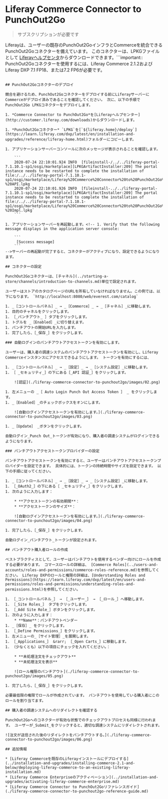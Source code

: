 # Liferay Commerce Connector to PunchOut2Go

> サブスクリプションが必要です

Liferayは、ユーザーの既存のPunchOut2GoインフラとCommerceを統合できるPunchOut2Goコネクターを備えています。 このコネクターは、LPKGファイルとして [Liferayヘルプセンタ](http://customer.liferay.com/downloads)からダウンロードできます。<!--!\[Punch Out Flow Diagram\](./liferay-commerce-connector-to-punchout2go/images/01.png) -->```important::
   PunchOut2Goコネクターを使用するには、Liferay Commerce 2.1.2およびLiferay DXP 7.1 FP18、または7.2 FP6が必要です。
```

## PunchOut2Goコネクターのデプロイ

競合を避けるため、PunchOut2Goコネクターをデプロイする前にLiferayサーバーにCommerceがデプロイ済みであることを確認してください。 次に、以下の手順でPunchOut2Go LPKGコネクターをデプロイします。

1. *Commerce Connector to PunchOut2Go*を[Liferayヘルプセンター](http://customer.liferay.com/downloads)からダウンロードします。

1. *PunchOut2Goコネクター* `LPKG`を[`${liferay.home}/deploy`](https://learn.liferay.com/dxp/latest/en/installation-and-upgrades/reference/liferay-home.html)フォルダーにコピーします。

1. アプリケーションサーバーコンソールに次のメッセージが表示されることを確認します。

    ```
    2020-07-24 22:10:01.924 INFO  [fileinstall-/../../liferay-portal-7.1.10.1-sp1/osgi/marketplace][LPKGArtifactInstaller:209] The portal instance needs to be restarted to complete the installation of file:/../../liferay-portal-7.1.10.1-sp1/osgi/marketplace/Liferay%20Commerce%20Connector%20to%20PunchOut2Go%20-%20API.lpkg
    2020-07-24 22:10:01.926 INFO  [fileinstall-../../liferay-portal-7.1.10.1-sp1/osgi/marketplace][LPKGArtifactInstaller:209] The portal instance needs to be restarted to complete the installation of file:/../../liferay-portal-7.1.10.1-sp1/osgi/marketplace/Liferay%20Commerce%20Connector%20to%20PunchOut2Go%20-%20Impl.lpkg`
    ```

1. アプリケーションサーバーを再起動します。<!-- 1. Verify that the following message displays in the application server console:

    ```
     [Success message]
    ```
-->サーバーの再起動が完了すると、コネクターがアクティブになり、設定できるようになります。

## コネクターの設定

PunchOut2Goコネクターは、[チャネル](../starting-a-store/channels/introduction-to-channels.md)単位で設定されます。

ユーザーはストアのカタログページのURLを所有していなければなりません。この例では、以下になります。 `http://localhost:8080/web/everest.com/catalog`

1. _［コントロールパネル］_ → _［Commerce］_ → _［チャネル］_に移動します。
1. 目的のチャネルをクリックします。
1. ［_パンチアウト_ ］タブをクリックします。
1. トグルを _［Enabled］_に切り替えます。
1. パンチアウトの開始URLを入力します。
1. 完了したら、［_保存_］をクリックします。

### 自動ログインのパンチアウトアクセストークンを有効にします。

ユーザーは、購入者の調達システムのパンチアウトアクセストークンを有効にし、Liferay Commerceインスタンスにアクセスできるようにします。 トークンを有効にするには、

1. _［コントロールパネル］_ → _［設定］_ → _［システム設定］_に移動します。
1. ［ _セキュリティ_］の下にある［_API 認証_］をクリックします。

    ![認証](./liferay-commerce-connector-to-punchout2go/images/02.png)

1. 左メニューの _［ Auto Login Punch Out Access Token ］ _ をクリックします。
1. _［Enabled］_のチェックボックスをオンにします。

    ![自動ログインアクセストークンを有効にします。](./liferay-commerce-connector-to-punchout2go/images/03.png)

1. _［Update］ _ボタンをクリックします。

自動ログイン_Punch Out_トークンが有効になり、購入者の調達システムがログインできるようになります。

### パンチアウトアクセストークンプロバイダーの設定

パンチアウトアクセストークンを有効にすると、ユーザーはパンチアウトアクセストークンプロバイダーを設定できます。 具体的には、トークンの持続時間やサイズを設定できます。 以下の手順に従ってください。

1. _［コントロールパネル］_ → _［設定］_ → _［システム設定］_に移動します。
1. ［_OAuth2_］の下にある［ _セキュリティ_］をクリックします。
1. 次のように入力します：

    * **アクセストークンの有効期間**：
    * **アクセストークンのサイズ**：

    ![自動ログインアクセストークンを有効にします。](./liferay-commerce-connector-to-punchout2go/images/04.png)

1. 完了したら、［_保存_］をクリックします。

自動ログイン_パンチアウト_トークンが設定されます。

## パンチアウト購入者ロールの作成

ベストプラクティスとして、ユーザーはパンチアウトを使用するベンダー向けにロールを作成する必要があります。 コマースロールの詳細は、 [Commerce Roles](../users-and-accounts/roles-and-permissions/commerce-roles-reference.md)を参照してください。 Liferay DXPのロールと権限の詳細は、[Understanding Roles and Permissions](https://learn.liferay.com/dxp/latest/en/users-and-permissions/roles-and-permissions/understanding-roles-and-permissions.html)を参照してください。

1. ［_コントロールパネル_］ → ［_ユーザー_］ → ［_ロール_］へ移動します。
1. ［_Site Roles_］ タブをクリックします。
1. ［_Add Site Role_］ボタンをクリックします。
1. 次のように入力します：
    * **Name**：パンチアウトベンダー
1. _［保存］_ をクリックします。
1. ［_Define Permissions_］をクリックします。
1. 左メニューの_［サイト管理］_を展開します。
1. ［_Applications_］ &rarr; ［_Open Carts_］に移動します。
1. （少なくとも）以下の項目にチェックを入れてください。：

    * **未処理注文をチェックアウト**
    * **未処理注文を表示**

    ![ロール権限のパンチアウト](./liferay-commerce-connector-to-punchout2go/images/05.png)

1. 完了したら、［_保存_］をクリックします。

必要最低限の権限でロールが作成されています。 パンチアウトを使用している購入者にこのロールを割り当てます。

## 購入者の調達システムへのリダイレクトを確認する

PunchOut2Goへのコネクターが有効な状態でのチェックアウトプロセスも同様に行われます。 ユーザーが_Submit_をクリックすると、適切な調達システムにリダイレクトされます。

![注文が送信された後のリダイレクトをパンチアウトする。](./liferay-commerce-connector-to-punchout2go/images/06.png)

## 追加情報

* [Liferay Commerceを既存のLiferayインストールにデプロイする](../installation-and-upgrades/installing-commerce-2.1-and-below/deploying-liferay-commerce-to-an-existing-liferay-installation.md)
* [Liferay Commerce Enterpriseのアクティベーション](../installation-and-upgrades/activating-liferay-commerce-enterprise.md)
* [Liferay Commerce Connector to PunchOut2Goリファレンスガイド](./liferay-commerce-connector-to-punchout2go-reference-guide.md)
